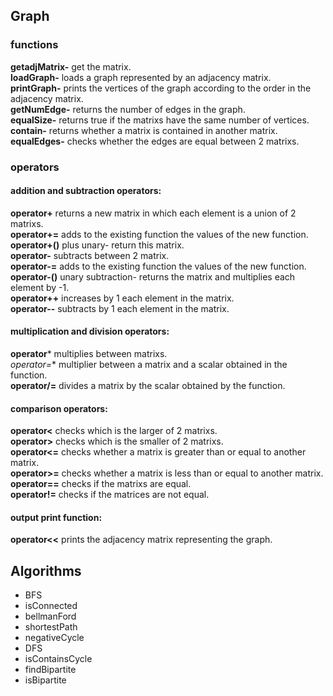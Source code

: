 ## Graph
### functions
**getadjMatrix-** get the matrix. <br/>
**loadGraph-** loads a graph represented by an adjacency matrix. <br/>
**printGraph-** prints the vertices of the graph according to the order in the adjacency matrix. <br/>
**getNumEdge-** returns the number of edges in the graph. <br/>
**equalSize-** returns true if the matrixs have the same number of vertices. <br/> 
**contain-** returns whether a matrix is ​​contained in another matrix. <br/>
**equalEdges-** checks whether the edges are equal between 2 matrixs. <br/>

### operators
#### addition and subtraction operators:
**operator+** returns a new matrix in which each element is a union of 2 matrixs.   
**operator+=** adds to the existing function the values ​​of the new function.  
**operator+()** plus unary- return this matrix.  
**operator-** subtracts between 2 matrix.  
**operator-=** adds to the existing function the values ​​of the new function.  
**operator-()** unary subtraction- returns the matrix and multiplies each element by -1.  
**operator++** increases by 1 each element in the matrix.  
**operator--** subtracts by 1 each element in the matrix.  

#### multiplication and division operators:  
**operator*** multiplies between matrixs.  
**operator*=** multiplier between a matrix and a scalar obtained in the function.  
**operator/=** divides a matrix by the scalar obtained by the function.  

#### comparison operators:
**operator<** checks which is the larger of 2 matrixs.  
**operator>** checks which is the smaller of 2 matrixs.  
**operator<=** checks whether a matrix is ​​greater than or equal to another matrix.  
**operator>=** checks whether a matrix is ​​less than or equal to another matrix.  
**operator==** checks if the matrixs are equal.  
**operator!=** checks if the matrices are not equal.  

#### output print function:  
**operator<<** prints the adjacency matrix representing the graph.

## Algorithms
* BFS
* isConnected
* bellmanFord
* shortestPath
* negativeCycle
* DFS
* isContainsCycle
* findBipartite
* isBipartite
